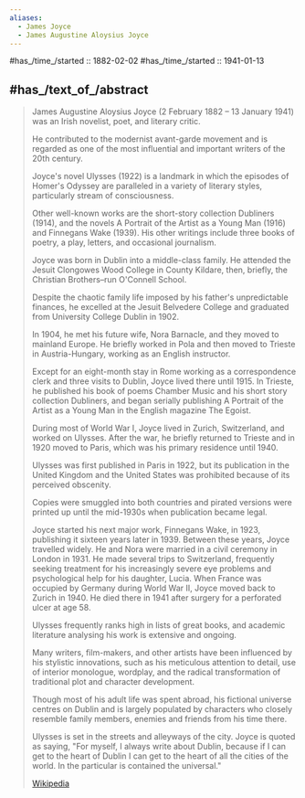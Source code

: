 ```yaml
---
aliases:
  - James Joyce
  - James Augustine Aloysius Joyce
---
```


#has_/time_/started ::  1882-02-02
#has_/time_/started ::  1941-01-13 

## #has_/text_of_/abstract 

> James Augustine Aloysius Joyce (2 February 1882 – 13 January 1941) 
> was an Irish novelist, poet, and literary critic. 
> 
> He contributed to the modernist avant-garde movement 
> and is regarded as one of the most influential and important writers of the 20th century. 
> 
> Joyce's novel Ulysses (1922) is a landmark 
> in which the episodes of Homer's Odyssey are paralleled in a variety of literary styles, 
> particularly stream of consciousness. 
> 
> Other well-known works are the short-story collection Dubliners (1914), 
> and the novels A Portrait of the Artist as a Young Man (1916) and Finnegans Wake (1939). 
> His other writings include three books of poetry, a play, letters, and occasional journalism.
>
> Joyce was born in Dublin into a middle-class family. 
> He attended the Jesuit Clongowes Wood College in County Kildare, 
> then, briefly, the Christian Brothers–run O'Connell School. 
> 
> Despite the chaotic family life imposed by his father's unpredictable finances, 
> he excelled at the Jesuit Belvedere College and graduated from University College Dublin in 1902. 
> 
> In 1904, he met his future wife, Nora Barnacle, and they moved to mainland Europe. 
> He briefly worked in Pola and then moved to Trieste in Austria-Hungary, working as an English instructor. 
> 
> Except for an eight-month stay in Rome working as a correspondence clerk and three visits to Dublin, 
> Joyce lived there until 1915. 
> In Trieste, he published his book of poems Chamber Music and his short story collection Dubliners, 
> and began serially publishing A Portrait of the Artist as a Young Man in the English magazine The Egoist. 
> 
> During most of World War I, Joyce lived in Zurich, Switzerland, and worked on Ulysses. 
> After the war, he briefly returned to Trieste and in 1920 moved to Paris, 
> which was his primary residence until 1940.
>
> Ulysses was first published in Paris in 1922, 
> but its publication in the United Kingdom and the United States was prohibited 
> because of its perceived obscenity. 
> 
> Copies were smuggled into both countries and pirated versions were printed up until the mid-1930s 
> when publication became legal. 
> 
> Joyce started his next major work, Finnegans Wake, in 1923, publishing it sixteen years later in 1939. 
> Between these years, Joyce travelled widely. 
> He and Nora were married in a civil ceremony in London in 1931. 
> He made several trips to Switzerland, 
> frequently seeking treatment for his increasingly severe eye problems 
> and psychological help for his daughter, Lucia. 
> When France was occupied by Germany during World War II, 
> Joyce moved back to Zurich in 1940. He died there in 1941 after surgery for a perforated ulcer at age 58.
>
> Ulysses frequently ranks high in lists of great books, 
> and academic literature analysing his work is extensive and ongoing. 
> 
> Many writers, film-makers, and other artists have been influenced by his stylistic innovations, 
> such as his meticulous attention to detail, use of interior monologue, wordplay, 
> and the radical transformation of traditional plot and character development. 
> 
> Though most of his adult life was spent abroad, his fictional universe centres on Dublin 
> and is largely populated by characters who closely resemble family members, enemies and 
> friends from his time there. 
> 
> Ulysses is set in the streets and alleyways of the city. 
> Joyce is quoted as saying, "For myself, I always write about Dublin, 
> because if I can get to the heart of Dublin I can get to the heart of all the cities of the world. 
> In the particular is contained the universal."
>
> [Wikipedia](https://en.wikipedia.org/wiki/James%20Joyce)

